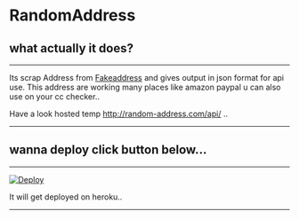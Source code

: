 # RandomAddress
## what actually it does?
___
Its scrap Address from [Fakeaddress](https://www.fakeaddressgenerator.com) 
and gives output in json format for api use.
This address are working many places like amazon paypal u can also use on 
your cc checker..

Have a look hosted temp http://random-address.com/api/ ..
___

## wanna deploy click button below...
___
[![Deploy](https://www.herokucdn.com/deploy/button.svg)](https://heroku.com/deploy)

It will get deployed on heroku..
___
